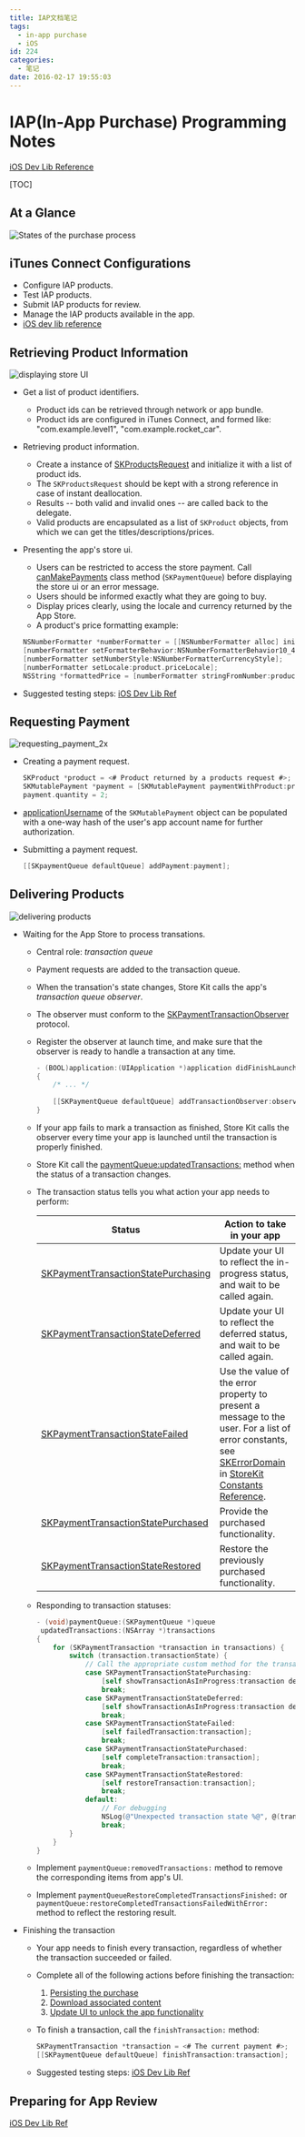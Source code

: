 ```yaml
---
title: IAP文档笔记
tags:
  - in-app purchase
  - iOS
id: 224
categories:
  - 笔记
date: 2016-02-17 19:55:03
---
```


# IAP(In-App Purchase) Programming Notes
[iOS Dev Lib Reference](
https://developer.apple.com/library/ios/documentation/NetworkingInternet/Conceptual/StoreKitGuide/Introduction.html)

[TOC]

## At a Glance
![States of the purchase process](/images/2016/02/intro_2x.png)

<!-- more -->

## iTunes Connect Configurations
* Configure IAP products.
* Test IAP products.
* Submit IAP products for review.
* Manage the IAP products available in the app.
* [iOS dev lib reference](https://developer.apple.com/library/ios/documentation/LanguagesUtilities/Conceptual/iTunesConnectInAppPurchase_Guide/Chapters/Introduction.html)

## Retrieving Product Information
![displaying store UI](/images/2016/02/retrieving_product_info_2x.png)

* Get a list of product identifiers.
    * Product ids can be retrieved through network or app bundle.
    * Product ids are configured in iTunes Connect, and formed like: "com.example.level1", "com.example.rocket_car".

* Retrieving product information.
    * Create a instance of [SKProductsRequest](https://developer.apple.com/library/ios/documentation/StoreKit/Reference/SKProductsRequest/index.html) and initialize it with a list of product ids.
    * The `SKProductsRequest` should be kept with a strong reference in case of instant deallocation.
    * Results -- both valid and invalid ones -- are called back to the delegate.
    * Valid products are encapsulated as a list of `SKProduct` objects, from which we can get the titles/descriptions/prices.

* Presenting the app's store ui.
    * Users can be restricted to access the store payment. Call [canMakePayments](https://developer.apple.com/library/ios/documentation/StoreKit/Reference/SKPaymentQueue_Class/index.html#//apple_ref/occ/clm/SKPaymentQueue/canMakePayments) class method (`SKPaymentQueue`) before displaying the store ui or an error message.
    * Users should be informed exactly what they are going to buy.
    * Display prices clearly, using the locale and currency returned by the App Store.
    * A product's price formatting example:
    
    ```objectivec
    NSNumberFormatter *numberFormatter = [[NSNumberFormatter alloc] init];
    [numberFormatter setFormatterBehavior:NSNumberFormatterBehavior10_4];
    [numberFormatter setNumberStyle:NSNumberFormatterCurrencyStyle];
    [numberFormatter setLocale:product.priceLocale];
    NSString *formattedPrice = [numberFormatter stringFromNumber:product.price];
    ```
* Suggested testing steps:
    [iOS Dev Lib Ref](https://developer.apple.com/library/ios/documentation/NetworkingInternet/Conceptual/StoreKitGuide/Chapters/ShowUI.html#//apple_ref/doc/uid/TP40008267-CH3-SW11)

## Requesting Payment
![requesting_payment_2x](/images/2016/02/requesting_payment_2x.png)

* Creating a payment request.
    
    ```objectivec
    SKProduct *product = <# Product returned by a products request #>;
    SKMutablePayment *payment = [SKMutablePayment paymentWithProduct:product];
    payment.quantity = 2;
    ```

* [applicationUsername](https://developer.apple.com/library/ios/documentation/StoreKit/Reference/SKPaymentRequest_Class/index.html#//apple_ref/occ/instp/SKPayment/applicationUsername) of the `SKMutablePayment` object can be populated with a one-way hash of the user's app account name for further authorization.

* Submitting a payment request.
    
    ```objectivec
    [[SKpaymentQueue defaultQueue] addPayment:payment];
    ```

## Delivering Products
![delivering products](/images/2016/02/delivering_products_2x.png)

* Waiting for the App Store to process transations.
    * Central role: *transaction queue*
    * Payment requests are added to the transaction queue.
    * When the transation's state changes, Store Kit calls the app's *transaction queue observer*.
    * The observer must conform to the [SKPaymentTransactionObserver](https://developer.apple.com/library/ios/documentation/StoreKit/Reference/SKPaymentTransactionObserver_Protocol/index.html) protocol.
    * Register the observer at launch time, and make sure that the observer is ready to handle a transaction at any time.
        
        ```objectivec
        - (BOOL)application:(UIApplication *)application didFinishLaunchingWithOptions:(NSDictionary *)launchOptions
        {
            /* ... */
            
            [[SKPaymentQueue defaultQueue] addTransactionObserver:observer];
        }
        ```
    * If your app fails to mark a transaction as finished, Store Kit calls the observer every time your app is launched until the transaction is properly finished.
    * Store Kit call the [paymentQueue:updatedTransactions:](https://developer.apple.com/library/ios/documentation/StoreKit/Reference/SKPaymentTransactionObserver_Protocol/index.html#//apple_ref/occ/intfm/SKPaymentTransactionObserver/paymentQueue:updatedTransactions:) method when the status of a transaction changes.
    * The transaction status tells you what action your app needs to perform:
        
        Status | Action to take in your app
        ------ | ------
        [SKPaymentTransactionStatePurchasing](https://developer.apple.com/library/ios/documentation/StoreKit/Reference/SKPaymentTransaction_Class/index.html#//apple_ref/c/econst/SKPaymentTransactionStatePurchasing) | Update your UI to reflect the in-progress status, and wait to be called again.
        [SKPaymentTransactionStateDeferred](https://developer.apple.com/library/ios/documentation/StoreKit/Reference/SKPaymentTransaction_Class/index.html#//apple_ref/c/econst/SKPaymentTransactionStateDeferred) | Update your UI to reflect the deferred status, and wait to be called again.
        [SKPaymentTransactionStateFailed](https://developer.apple.com/library/ios/documentation/StoreKit/Reference/SKPaymentTransaction_Class/index.html#//apple_ref/c/econst/SKPaymentTransactionStateFailed) | Use the value of the error property to present a message to the user. For a list of error constants, see [SKErrorDomain](https://developer.apple.com/library/ios/documentation/StoreKit/Reference/StoreKitTypes/index.html#//apple_ref/doc/constant_group/SKErrorDomain) in [StoreKit Constants Reference](https://developer.apple.com/library/ios/documentation/StoreKit/Reference/StoreKitTypes/index.html#//apple_ref/doc/uid/TP40008588).
        [SKPaymentTransactionStatePurchased](https://developer.apple.com/library/ios/documentation/StoreKit/Reference/SKPaymentTransaction_Class/index.html#//apple_ref/c/econst/SKPaymentTransactionStatePurchased) | Provide the purchased functionality.
        [SKPaymentTransactionStateRestored](https://developer.apple.com/library/ios/documentation/StoreKit/Reference/SKPaymentTransaction_Class/index.html#//apple_ref/c/econst/SKPaymentTransactionStateRestored) | Restore the previously purchased functionality.
    
    * Responding to transaction statuses:
        
        ```objectivec
        - (void)paymentQueue:(SKPaymentQueue *)queue
         updatedTransactions:(NSArray *)transactions
        {
            for (SKPaymentTransaction *transaction in transactions) {
                switch (transaction.transactionState) {
                    // Call the appropriate custom method for the transaction state.
                    case SKPaymentTransactionStatePurchasing:
                        [self showTransactionAsInProgress:transaction deferred:NO];
                        break;
                    case SKPaymentTransactionStateDeferred:
                        [self showTransactionAsInProgress:transaction deferred:YES];
                        break;
                    case SKPaymentTransactionStateFailed:
                        [self failedTransaction:transaction];
                        break;
                    case SKPaymentTransactionStatePurchased:
                        [self completeTransaction:transaction];
                        break;
                    case SKPaymentTransactionStateRestored:
                        [self restoreTransaction:transaction];
                        break;
                    default:
                        // For debugging
                        NSLog(@"Unexpected transaction state %@", @(transaction.transactionState));
                        break;
                }
            }
        }
        ```
    * Implement `paymentQueue:removedTransactions:` method to remove the corresponding items from app's UI.
    * Implement `paymentQueueRestoreCompletedTransactionsFinished:` or `paymentQueue:restoreCompletedTransactionsFailedWithError:` method to reflect the restoring result.

* Finishing the transaction
    * Your app needs to finish every transaction, regardless of whether the transaction succeeded or failed.
    * Complete all of the following actions before finishing the transaction:
        1. [Persisting the purchase](https://developer.apple.com/library/ios/documentation/NetworkingInternet/Conceptual/StoreKitGuide/Chapters/DeliverProduct.html#//apple_ref/doc/uid/TP40008267-CH5-SW5)
        2. [Download associated content](https://developer.apple.com/library/ios/documentation/NetworkingInternet/Conceptual/StoreKitGuide/Chapters/DeliverProduct.html#//apple_ref/doc/uid/TP40008267-CH5-SW9)
        3. [Update UI to unlock the app functionality](https://developer.apple.com/library/ios/documentation/NetworkingInternet/Conceptual/StoreKitGuide/Chapters/DeliverProduct.html#//apple_ref/doc/uid/TP40008267-CH5-SW20)
    * To finish a transaction, call the `finishTransaction:` method:
        
        ```objectivec
        SKPaymentTransaction *transaction = <# The current payment #>;
        [[SKPaymentQueue defaultQueue] finishTransaction:transaction];
        ```
    * Suggested testing steps:
        [iOS Dev Lib Ref](https://developer.apple.com/library/ios/documentation/NetworkingInternet/Conceptual/StoreKitGuide/Chapters/DeliverProduct.html#//apple_ref/doc/uid/TP40008267-CH5-SW12)
                
## Preparing for App Review
[iOS Dev Lib Ref](https://developer.apple.com/library/ios/documentation/NetworkingInternet/Conceptual/StoreKitGuide/Chapters/AppReview.html#//apple_ref/doc/uid/TP40008267-CH10-SW1)

